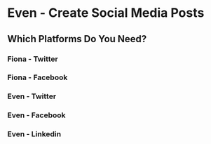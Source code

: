 # Even - Create Social Media Posts

## Which Platforms Do You Need?

### Fiona - Twitter
### Fiona - Facebook 

### Even - Twitter
### Even - Facebook
### Even - Linkedin

